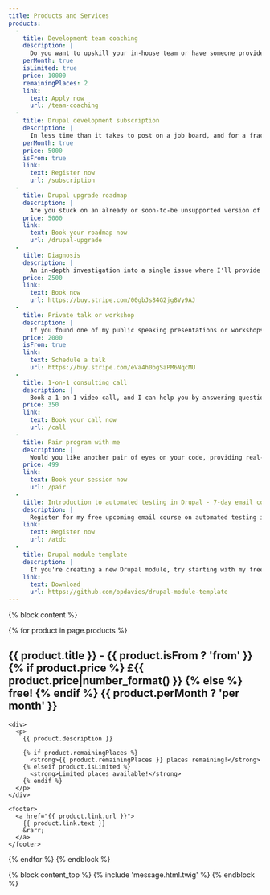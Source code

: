 ```yaml
---
title: Products and Services
products:
  -
    title: Development team coaching
    description: |
      Do you want to upskill your in-house team or have someone provide oversight and guidance as they deliver a project? Does your company want to learn to contribute to open-source software? Get unlimited 1-on-1 private Slack access to me and regular check-in calls to ensure things are on track.
    perMonth: true
    isLimited: true
    price: 10000
    remainingPlaces: 2
    link:
      text: Apply now
      url: /team-coaching
  -
    title: Drupal development subscription
    description: |
      In less time than it takes to post on a job board, and for a fraction of the cost, get unlimited access to a certified Drupal development expert, core contributor and multiple-time DrupalCon speaker for a fixed monthly fee. No surprises. Cancel anytime.
    perMonth: true
    price: 5000
    isFrom: true
    link:
      text: Register now
      url: /subscription
  -
    title: Drupal upgrade roadmap
    description: |
      Are you stuck on an already or soon-to-be unsupported version of Drupal? Get a personalised roadmap of your Drupal website, including details and actionable steps to upgrade it.
    price: 5000
    link:
      text: Book your roadmap now
      url: /drupal-upgrade
  -
    title: Diagnosis
    description: |
      An in-depth investigation into a single issue where I'll provide a report with my findings and advice on the next steps. Once you've purchased, you can book a Zoom call with me to discuss what you want me to investigate.
    price: 2500
    link:
      text: Book now
      url: https://buy.stripe.com/00gbJs84G2jg8Vy9AJ
  -
    title: Private talk or workshop
    description: |
      If you found one of my public speaking presentations or workshops useful, I'm available for private speaking engagements on a variety of topics to help your team succeed.
    price: 2000
    isFrom: true
    link:
      text: Schedule a talk
      url: https://buy.stripe.com/eVa4h0bgSaPM6NqcMU
  -
    title: 1-on-1 consulting call
    description: |
      Book a 1-on-1 video call, and I can help you by answering questions about software development, architecture and automation, helping you write your first automated test, or reviewing some of your code and giving advice and suggestions.
    price: 350
    link:
      text: Book your call now
      url: /call
  -
    title: Pair program with me
    description: |
      Would you like another pair of eyes on your code, providing real-time suggestions and feedback rather than waiting for a code review? Book a 2-hour pair programming call and we can work on your code together.
    price: 499
    link:
      text: Book your session now
      url: /pair
  -
    title: Introduction to automated testing in Drupal - 7-day email course
    description: |
      Register for my free upcoming email course on automated testing in Drupal.
    link:
      text: Register now
      url: /atdc
  -
    title: Drupal module template
    description: |
      If you're creating a new Drupal module, try starting with my free module template for Drupal 9 and 10.
    link:
      text: Download
      url: https://github.com/opdavies/drupal-module-template
---
```


{% block content %}

{% for product in page.products %}

  <article>
    <h2>
      {{ product.title }} -
      {{ product.isFrom ? 'from' }}
      {% if product.price %}
        £{{ product.price|number_format() }}
      {% else %}
        free!
      {% endif %}
      {{ product.perMonth ? 'per month' }}
    </h2>

    <div>
      <p>
        {{ product.description }}

        {% if product.remainingPlaces %}
          <strong>{{ product.remainingPlaces }} places remaining!</strong>
        {% elseif product.isLimited %}
          <strong>Limited places available!</strong>
        {% endif %}
      </p>
    </div>

    <footer>
      <a href="{{ product.link.url }}">
        {{ product.link.text }}
        &rarr;
      </a>
    </footer>
  </article>
{% endfor %}
{% endblock %}

{% block content_top %}
  {% include 'message.html.twig' %}
{% endblock %}
